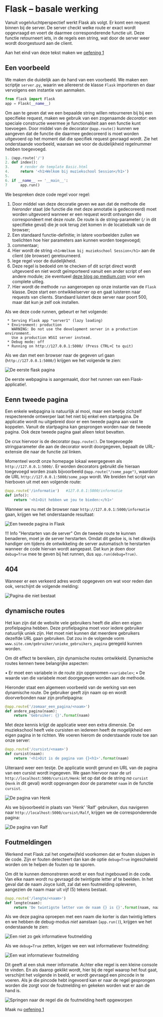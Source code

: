 # Flask – basale werking

Vanuit vogelvluchtperspectief werkt Flask als volgt. Er komt een request binnen bij de server. De server checkt welke route er exact wordt opgevraagd en voert de daarmee corresponderende functie uit. Deze functie retourneert iets, in de regels een string, wat door de server weer wordt doorgestuurd aan de client. 

Aan het eind van deze tekst maken we [oefening 1](oefeningen/flask-oefening1.md)

## Een voorbeeld

We maken die duidelijk aan de hand van een voorbeeld. We maken een scriptje `server.py`, waarin we allereerst de klasse `Flask` importeren en daar vervolgens een instantie van aanmaken.

```python
from flask import Flask
app = Flask(__name__)
```

Om aan te geven dat we een bepaalde string willen retourneren bij bij een specifieke request, maken we gebruik van een zogenaamde *decorator*: een speciale constructie weermee je functionaliteit aan een functie kunt toevoegen. Door middel van de decorator `@app.route()` kunnen we aangeven dat de functie die daarmee gedecoreerd is moet worden uitgevoerd op het moment dat die specifiek request gevraagd wordt. Zie het onderstaande voorbeeld, waaraan we voor de duidelijkheid regelnummer hebben toegevoegd.

<!-- Ik dacht toch werkelijk dat je regelnummers in fenced code block aan kon zetten -->
<!-- maar lijkt toch van niet. Dus maar met de hand -->
<!-- https://stackoverflow.com/questions/55653184/enable-line-numbers-for-specific-markdown-code-listings-designated-with-backtick -->

```python
1. @app.route('/')
2. def index():
3.     # render de template Basic.html
4.     return '<h1>Welkom bij muziekschool Session</h1>')
5.
6. if __name__ == '__main__':
7      app.run() 
```

We bespreken deze code regel voor regel:

1. Door middel van deze decoratie geven we aan dat de methode die *hieronder* staat (de functie die met deze annotatie is gedecoreerd) moet worden uitgevoerd wanneer er een request wordt ontvangen die correspondeert met deze *route*. De route is de string-parameter (`/` in dit specifieke geval) die je ook terug ziet komen in de locatiebalk van de browser; 
2. Een standaard functie-definitie; in latere voorbeelden zullen we toelichten hoe hier parameters aan kunnen worden toegevoegd;
3. commentaar;
4. Hier wordt de string `<h1>Welkom bij muziekschool Session</h1>` aan de client (de browser) geretourneerd.
5. lege regel voor de duidelijkheid.
6. Deze regel is bedoeld om te checken of dit script direct wordt uitgevoerd en niet wordt geïmporteerd vanuit een ander script of een andere module; zie eventueel [deze blog op medium.com](https://medium.com/python-features/understanding-if-name-main-in-python-a37a3d4ab0c3) voor een complete uitleg.
7. Hier wordt de methode `run` aangeroepen op onze instantie van de `Flask` klasse. Deze start een ontwikkelserver op en gaat luisteren naar requests van clients. Standaard luistert deze server naar poort 500, maar dat kun je zelf ook installen.

Als we deze code runnen, gebeurt er het volgende:

```shell
 * Serving Flask app "server1" (lazy loading)
 * Environment: production
   WARNING: Do not use the development server in a production environment.
   Use a production WSGI server instead.
 * Debug mode: off
 * Running on http://127.0.0.1:5000/ (Press CTRL+C to quit)
```

Als we dan met een browser naar de gegeven url gaan (`http://127.0.0.1:5000/`) krijgen we het volgende te zien:

![De eerste flask pagina](imgs/index.png)

De eerste webpagina is aangemaakt, door het runnen van een Flask-applicatie!.

## Eenn tweede pagina

Een enkele webpagina is natuurlijk al mooi, maar een beetje zichzelf respecterende ontwerper laat het niet bij enkel een startpagina. De applicatie wordt nu uitgebreid door er een tweede pagina aan vast te koppelen. Vanuit de startpagina kan gesprongen worden naar de tweede pagina. Ook deze tweede pagina gaat alleen tekst bevatten.

De crux hiervoor is de decorator `@app.route()`. De toegevoegde stringparameter die aan de decorator wordt doorgegeven, bepaalt de URL-extensie die naar de functie zal linken.

Momenteel wordt onze homepage lokaal weergegeven als `http://127.0.0.1:5000/`. Er worden decorators gebruikt die hieraan toegevoegd worden zoals bijvoorbeeld `@app.route("/some_page")`, waardoor de URL `http://127.0.0.1:5000/some_page` wordt. We breiden het script van hierboven uit met een volgende route:

```python
@app.route('/informatie')	#127.0.0.1:5000/informatie
def info():
    return '<h1>Dit hebben we jou te bieden:</h1>'
```

Wanneer we nu met de browser naar `http://127.0.0.1:5000/informatie` gaan, krijgen we het onderstaande resultaat:

![Een tweede pagina in Flask](imgs/informatie.png)

!!! Info "Herstarten van de server"
    Om de tweede route te kunnen benaderen, moet je de server herstarten. Omdat dit gedoe is, is het dikwijls handiger om tijdens de ontwikkeling de server automatisch te herstarten wanneer de code hiervan wordt aangepast. Dat kun je doen door `debug=True` mee te geven bij het runnen, dus `app.run(debug=True)`.


## 404

Wanneer er een verkeerd adres wordt opgegeven om wat voor reden dan ook, verschijnt de volgende melding:

![Pagina die niet bestaat](imgs/bestaat-niet.png)

## dynamische routes

Het kan zijn dat de website vele gebruikers heeft die allen een eigen profielpagina hebben. Deze profielpagina moet voor iedere gebruiker natuurlijk uniek zijn. Het moet niet kunnen dat meerdere gebruikers dezelfde URL gaan gebruiken. Dat zou in de volgende vorm `www.site.com/gebruiker/unieke_gebruikers_pagina` geregeld kunnen worden.

Om dit effect te bereiken, zijn dynamische routes ontwikkeld. Dynamische routes kennen twee belangrijke aspecten:

•	Er moet een variabele in de route zijn opgenomen `<variabele>`;
•	De waarde van die variabele moet doorgegeven worden aan de methode.

Hieronder staat een algemeen voorbeeld van de werking van een dynamische route. De gebruiker geeft zijn naam op en wordt doorverbonden naar zijn profielpagina:

```python hl_lines="1"
@app.route('/zomaar_een_pagina/<naam>')
def andere_pagina(naam):  
    return 'Gebruiker: {}'.format(naam)
```

Met deze kennis krijgt de applicatie weer een extra dimensie. De muziekschool heeft vele cursisten en iedereen heeft de mogelijkheid een eigen pagina in te richten. We voeren hierom de onderstaande route toe aan onze server:

```python
@app.route('/cursist/<naam>')
def cursist(naam):
    return '<h1>Dit is de pagina van {}<h1>'.format(naam)
```

Uiteraard weer een testje. De applicatie wordt gerund en URL van de pagina van een cursist wordt ingegeven. We gaan hiervoor naar de url `http://localhost:5000/cursist/Henk`: let op dat de de string *na* `cursist` (`Henk` in dit geval) wordt opgevangen door de parameter `naam` in de functie `cursist`.

![De pagina van Henk](imgs/cursist_Henk.png)

Als we bijvoorbeeld in plaats van 'Henk' 'Ralf' gebruiken, dus navigeren naar `http://localhost:5000/cursist/Ralf`, krijgen we de corresponderende pagina:

![De pagina van Ralf](imgs/cursist_Ralf.png)

## Foutmeldingen

Werkend met Flask zal het ongetwijfeld voorkomen dat er fouten sluipen in de code. Zijn er fouten detecteert dan kan de optie `debug=True` ingeschakeld worden om te helpen de fouten op te sporen.

Om dit te kunnen demonstreren wordt er een fout ingebouwd in de code. Van elke naam wordt nu gevraagd de twintigste letter af te beelden. In het geval dat de naam Joyce luidt, zal dat een foutmelding opleveren, aangezien de naam maar uit vijf (5) tekens bestaat.

```python 
@app.route('/lengte/<naam>')
def lengte(naam):
    return 'De twintigste letter van de naam {} is {}'.format(naam, naam[20])
```

Als we deze pagina oproepen met een naam die korter is dan twintig letters en we hebben de debug-modus *niet* aanstaan (`app.run()`), krijgen we het onderstaande te zien:

![Een niet zo gek informatieve foutmelding](imgs/lengte_Karel.png)

Als we `debug=True` zetten, krijgen we een wat informatiever foutmelding:

![Een wat informatiever foutmelding](imgs/lengte_Joyce.png)

Dit geeft al een stuk meer informatie. Achter elke regel is een kleine console te vinden. En als daarop geklikt wordt, hier bij de regel waarop het fout gaat, verschijnt het volgende in beeld, er wordt gevraagd een pincode in te voeren. Als je die pincode hebt ingevoerd kan er naar de regel gesprongen worden die zorgt voor de foutmelding en gekeken worden wat er aan de hand is.

![Springen naar de regel die de foutmelding heeft opgeworpen](imgs/met_pincode.png)

Maak nu [oefening 1](oefeningen/flask-oefening1.md)